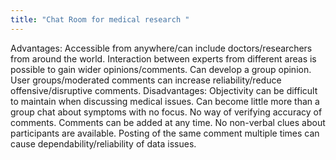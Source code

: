 ```yaml
---
title: "Chat Room for medical research "
---
```

Advantages:
Accessible from anywhere/can include doctors/researchers from around the
world.
Interaction between experts from different areas is possible to gain wider
opinions/comments.
Can develop a group opinion.
User groups/moderated comments can increase reliability/reduce
offensive/disruptive comments.
Disadvantages:
Objectivity can be difficult to maintain when discussing medical issues.
Can become little more than a group chat about symptoms with no focus.
No way of verifying accuracy of comments.
Comments can be added at any time.
No non-verbal clues about participants are available.
Posting of the same comment multiple times can cause
dependability/reliability of data issues.